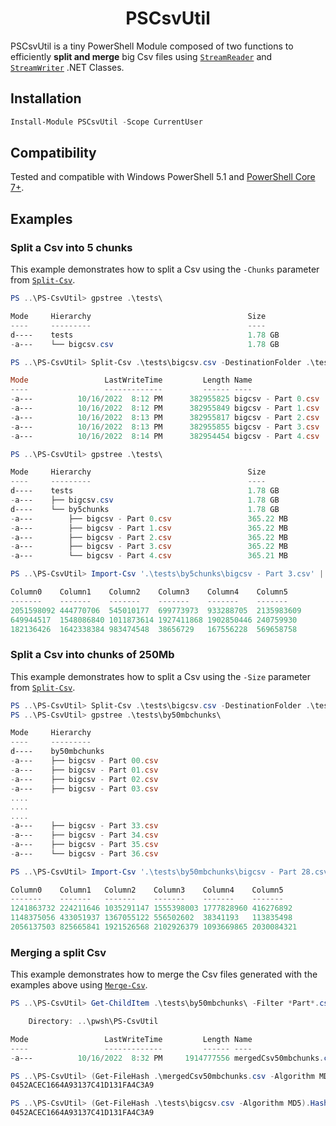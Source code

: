 <h1 align="center">PSCsvUtil</h1>

PSCsvUtil is a tiny PowerShell Module composed of two functions to efficiently __split and merge__ big Csv files using [`StreamReader`](https://learn.microsoft.com/en-us/dotnet/api/system.io.streamreader.-ctor?view=net-7.0) and [`StreamWriter`](https://learn.microsoft.com/en-us/dotnet/api/system.io.streamwriter?view=net-7.0) .NET Classes.


## Installation

```powershell
Install-Module PSCsvUtil -Scope CurrentUser
```

## Compatibility

Tested and compatible with Windows PowerShell 5.1 and [PowerShell Core 7+](https://github.com/PowerShell/PowerShell).

## Examples

### Split a Csv into 5 chunks

This example demonstrates how to split a Csv using the `-Chunks` parameter from [`Split-Csv`](/public/Split-Csv.ps1).

```powershell
PS ..\PS-CsvUtil> gpstree .\tests\

Mode     Hierarchy                                   Size
----     ---------                                   ----
d----    tests                                       1.78 GB
-a---    └── bigcsv.csv                              1.78 GB

PS ..\PS-CsvUtil> Split-Csv .\tests\bigcsv.csv -DestinationFolder .\tests\by5chunks -PassThru -Chunks 5

Mode                 LastWriteTime         Length Name
----                 -------------         ------ ----
-a---          10/16/2022  8:12 PM      382955825 bigcsv - Part 0.csv
-a---          10/16/2022  8:12 PM      382955849 bigcsv - Part 1.csv
-a---          10/16/2022  8:13 PM      382955817 bigcsv - Part 2.csv
-a---          10/16/2022  8:13 PM      382955855 bigcsv - Part 3.csv
-a---          10/16/2022  8:14 PM      382954454 bigcsv - Part 4.csv

PS ..\PS-CsvUtil> gpstree .\tests\

Mode     Hierarchy                                   Size
----     ---------                                   ----
d----    tests                                       1.78 GB
-a---    ├── bigcsv.csv                              1.78 GB
d----    └── by5chunks                               1.78 GB
-a---        ├── bigcsv - Part 0.csv                 365.22 MB
-a---        ├── bigcsv - Part 1.csv                 365.22 MB
-a---        ├── bigcsv - Part 2.csv                 365.22 MB
-a---        ├── bigcsv - Part 3.csv                 365.22 MB
-a---        └── bigcsv - Part 4.csv                 365.21 MB

PS ..\PS-CsvUtil> Import-Csv '.\tests\by5chunks\bigcsv - Part 3.csv' | Select-Object -First 3 | FT -Auto

Column0    Column1    Column2    Column3    Column4    Column5
-------    -------    -------    -------    -------    -------
2051598092 444770706  545010177  699773973  933288705  2135983609
649944517  1548086840 1011873614 1927411868 1902850446 240759930
182136426  1642338384 983474548  38656729   167556228  569658758
```

### Split a Csv into chunks of 250Mb

This example demonstrates how to split a Csv using the `-Size` parameter from [`Split-Csv`](/public/Split-Csv.ps1).

```powershell
PS ..\PS-CsvUtil> Split-Csv .\tests\bigcsv.csv -DestinationFolder .\tests\by50mbchunks -Size 50mb
PS ..\PS-CsvUtil> gpstree .\tests\by50mbchunks\

Mode     Hierarchy                                                        Size
----     ---------                                                        ----
d----    by50mbchunks                                                     1.78 GB
-a---    ├── bigcsv - Part 00.csv                                         50 MB
-a---    ├── bigcsv - Part 01.csv                                         50 MB
-a---    ├── bigcsv - Part 02.csv                                         50 MB
-a---    ├── bigcsv - Part 03.csv                                         50 MB
....
....
....
-a---    ├── bigcsv - Part 33.csv                                         50 MB
-a---    ├── bigcsv - Part 34.csv                                         50 MB
-a---    ├── bigcsv - Part 35.csv                                         50 MB
-a---    └── bigcsv - Part 36.csv                                         26.08 MB

PS ..\PS-CsvUtil> Import-Csv '.\tests\by50mbchunks\bigcsv - Part 28.csv' | Select-Object -First 3 | FT -Auto

Column0    Column1   Column2    Column3    Column4    Column5
-------    -------   -------    -------    -------    -------
1241863732 224211646 1035291147 1555398003 1777828960 416276892
1148375056 433051937 1367055122 556502602  38341193   113835498
2056137503 825665841 1921526568 2102926379 1093669865 2030084321
```

### Merging a split Csv

This example demonstrates how to merge the Csv files generated with the examples above using [`Merge-Csv`](/public/Merge-Csv.ps1).

```powershell
PS ..\PS-CsvUtil> Get-ChildItem .\tests\by50mbchunks\ -Filter *Part*.csv | Merge-Csv -DestinationPath mergedCsv50mbchunks.csv -PassThru

    Directory: ..\pwsh\PS-CsvUtil

Mode                 LastWriteTime         Length Name
----                 -------------         ------ ----
-a---          10/16/2022  8:32 PM     1914777556 mergedCsv50mbchunks.csv

PS ..\PS-CsvUtil> (Get-FileHash .\mergedCsv50mbchunks.csv -Algorithm MD5).Hash
0452ACEC1664A93137C41D131FA4C3A9

PS ..\PS-CsvUtil> (Get-FileHash .\tests\bigcsv.csv -Algorithm MD5).Hash
0452ACEC1664A93137C41D131FA4C3A9
```
